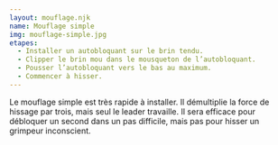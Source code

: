 ```yaml
---
layout: mouflage.njk
name: Mouflage simple
img: mouflage-simple.jpg
etapes:
  - Installer un autobloquant sur le brin tendu.
  - Clipper le brin mou dans le mousqueton de l’autobloquant.
  - Pousser l’autobloquant vers le bas au maximum.
  - Commencer à hisser.
---
```


Le mouflage simple est très rapide à installer.
Il démultiplie la force de hissage par trois, mais seul le leader travaille.
Il sera efficace pour débloquer un second dans un pas difficile, mais pas pour hisser un grimpeur inconscient.


